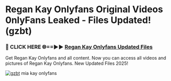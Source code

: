 # Regan Kay Onlyfans Original Videos 0nlyFans Leaked - Files Updated! (gzbt)

<h3>🔴 CLICK HERE 🌐==►► <a href="https://tinyurl.com/2jnfzry5" rel="nofollow">Regan Kay Onlyfans Updated Files</a></h3>

Get Regan Kay Onlyfans and all content. Now you can access all videos and pictures of Regan Kay Onlyfans. New Updated Files 2025!

[![gzbt](https://i.imgur.com/GyGTBgg.gif)](https://tinyurl.com/2jnfzry5)
mia kay onlyfans